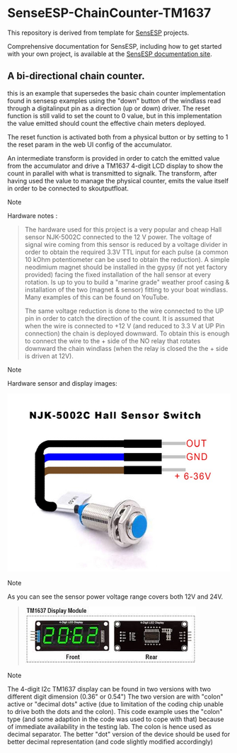 # SenseESP-ChainCounter-TM1637

This repository is derived from  template for [SensESP](https://github.com/SignalK/SensESP/) projects.

Comprehensive documentation for SensESP, including how to get started with your own project, is available at the [SensESP documentation site](https://signalk.org/SensESP/).


## A bi-directional chain counter.

 this is an example that supersedes the basic chain counter implementation found in sensesp examples using the "down" button of the windlass read through a digitalinput pin as a direction (up or down) driver. The  reset function is still valid to set the count to 0 value, but in this implementation the value emitted should count the effective chain meters deployed.

 The reset function is activated both from a physical button or by setting to 1 the reset param in the web UI config of the accumulator.
 
 An intermediate transform is provided in order to catch the emitted value from the accumulator and drive a TM1637 4-digit LCD display to show the count in parallel with what is transmitted to signalk. The transform, after having used the value to manage the physical counter, emits the value itself in order to be connected to skoutputfloat.

 > [!NOTE] 
 > Hardware notes :

 > The hardware used for this project is a very popular and cheap Hall sensor NJK-5002C connected to the 12 V power. The voltage of
 > signal wire coming from this sensor is reduced by a voltage divider in order to obtain the required 3.3V TTL input for each pulse
 > (a common 10 kOhm potentiometer can be used to obtain the reduction). A simple neodimium magnet should be installed in the gypsy 
 > (if not yet factory provided) facing the fixed installation of the hall sensor at every rotation. Is up to you to build a "marine
 > grade" weather proof casing & installation of the two (magnet & sensor) fitting to your boat windlass. Many examples of this can be
 > found on YouTube.
 >
 > The same voltage reduction is done to the wire connected to the UP pin in order to catch the direction of the count. It is assumed
 > that when the wire is connected to +12 V (and reduced to 3.3 V at UP Pin connection) the chain is deployed downward. To obtain this
 > is enough to connect the wire to the + side of the NO relay that rotates downward the chain windlass (when the relay is closed the
 > the + side is driven at 12V).
 
 > [!NOTE] 
 > Hardware sensor and display images:
 >
 > ![alt text](https://github.com/dpazz/SenseESP-ChainCounter-TM1637/blob/main/resources/NJK-5002C_Hall_sensor_details.jpg)

 > [!NOTE]
 > As you can see the sensor power voltage range covers both 12V and 24V.

 > ![alt text](https://github.com/dpazz/SenseESP-ChainCounter-TM1637/blob/main/resources/TM1637.jpeg)

 > [!NOTE]
 > The 4-digit I2c TM1637 display can be found in two versions with two different digit dimension (0.36" or 0.54")
 > The two version are with "colon" active or "decimal dots" active (due to limitation of the coding chip unable to drive
 > both the dots and the colon). This code example uses the "colon" type (and some adaption in the code was used to cope with
 > that) because of immediate availability in the testing lab. The colon is hence used as decimal separator. The better "dot"
 > version of the device should be used for better decimal representation (and code slightly modified accordingly)
